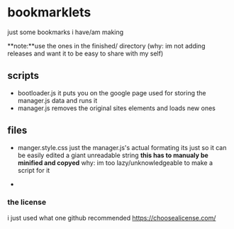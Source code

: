 # bookmarklets
just some bookmarks i have/am making

**note:**use the ones in the finished/ directory (why: im not adding releases and want it to be easy to share with my self)

## scripts
- bootloader.js
    it puts you on the google page used for storing the manager.js data and runs it
- manager.js
    removes the original sites elements and loads new ones

## files
- manger.style.css
    just the manager.js's actual formating its just so it can be easily edited a giant unreadable string
    **this has to manualy be minified and copyed**
    why: im too lazy/unknowledgeable to make a script for it

- 

### the license
i just used what one github recommended
https://choosealicense.com/